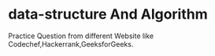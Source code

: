 # data-structure And Algorithm

Practice Question from different Website like Codechef,Hackerrank,GeeksforGeeks.
